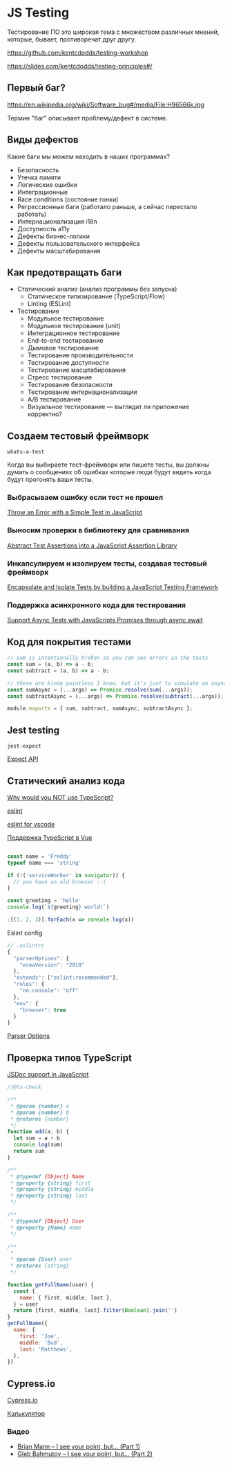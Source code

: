 # JS Testing

Тестирование ПО это широкая тема с множеством различных мнений, которые, бывает, противоречат друг другу.

https://github.com/kentcdodds/testing-workshop

https://slides.com/kentcdodds/testing-principles#/

## Первый баг?

https://en.wikipedia.org/wiki/Software_bug#/media/File:H96566k.jpg

Термин "баг" описывает проблему/дефект в системе.

## Виды дефектов

Какие баги мы можем находить в наших программах?

- Безопасность
- Утечка памяти
- Логические ошибки
- Интеграционные
- Race conditions (состояние гонки)
- Регрессионные баги (работало раньше, а сейчас перестало работать)
- Интернационализация i18n
- Доступность a11y
- Дефекты бизнес-логики
- Дефекты пользовательского интерфейса
- Дефекты масштабирования

## Как предотвращать баги

- Статический анализ (анализ программы без запуска)
  - Статическое типизирование (TypeScript/Flow)
  - Linting (ESLint)
- Тестирование
  - Модульное тестирование
  - Модульное тестирование (unit)
  - Интеграционное тестирование
  - End-to-end тестирование
  - Дымовое тестирование
  - Тестирование производительности
  - Тестирование доступности
  - Тестирование масштабирования
  - Стресс тестирование
  - Тестирование безопасности
  - Тестирование интернационализации
  - A/B тестирование
  - Визуальное тестирование — выглядит ли приложение корректно?

## Создаем тестовый фреймворк

`whats-a-test`

Когда вы выбираете тест-фреймворк или пишете тесты, вы должны думать о сообщениях об ошибках которые люди будут видеть когда будут прогонять ваши тесты.

### Выбрасываем ошибку если тест не прошел

[Throw an Error with a Simple Test in JavaScript](https://codesandbox.io/s/746xx42rrq?fontsize=14)

### Выносим проверки в библиотеку для сравнивания

[Abstract Test Assertions into a JavaScript Assertion Library](https://codesandbox.io/s/2vqo19w2xy?fontsize=14)

### Инкапсулируем и изолируем тесты, создавая тестовый фреймворк

[Encapsulate and Isolate Tests by building a JavaScript Testing Framework](https://codesandbox.io/s/qk3mv3pz8q?fontsize=14)

### Поддержка асинхронного кода для тестирования

[Support Async Tests with JavaScripts Promises through async await](https://codesandbox.io/s/ql1xz99w14?fontsize=14)

## Код для покрытия тестами

```javascript
// sum is intentionally broken so you can see errors in the tests
const sum = (a, b) => a - b;
const subtract = (a, b) => a - b;

// these are kinda pointless I know, but it's just to simulate an async function
const sumAsync = (...args) => Promise.resolve(sum(...args));
const subtractAsync = (...args) => Promise.resolve(subtract(...args));

module.exports = { sum, subtract, sumAsync, subtractAsync };
```

## Jest testing

`jest-expect`

[Expect API](https://jestjs.io/docs/en/expect)

## Статический анализ кода

[Why would you NOT use TypeScript?](http://jonathancreamer.com/why-would-you-not-use-typescript/)

[eslint](https://eslint.org)

[eslint for vscode](https://marketplace.visualstudio.com/items?itemName=dbaeumer.vscode-eslint)

[Поддержка TypeScript в Vue](https://ru.vuejs.org/v2/guide/typescript.html)

```javascript

const name = 'Freddy'
typeof name === 'string'

if (!('serviceWorker' in navigator)) {
  // you have an old browser :-(
}

const greeting = 'hello'
console.log(`${greeting} world!`)

;[(1, 2, 3)].forEach(x => console.log(x))
```

Eslint config

```javascript
// .eslintrc
{
  "parserOptions": {
    "ecmaVersion": "2018"
  },
  "extends": ["eslint:recommended"],
  "rules": {
    "no-console": "off"
  },
  "env": {
    "browser": true
  }
}
```

[Parser Options](https://eslint.org/docs/user-guide/configuring#specifying-parser-options)

## Проверка типов TypeScript

[JSDoc support in JavaScript](https://github.com/Microsoft/TypeScript/wiki/JSDoc-support-in-JavaScript)

```javascript
//@ts-check

/**
 * @param {number} a
 * @param {number} b
 * @returns {number}
 */
function add(a, b) {
  let sum = a + b
  console.log(sum)
  return sum
}

/**
 * @typedef {Object} Name
 * @property {string} first
 * @property {string} middle
 * @property {string} last
 */

/**
 * @typedef {Object} User
 * @property {Name} name
 */

/**
 *
 * @param {User} user
 * @returns {string}
 */

function getFullName(user) {
  const {
    name: { first, middle, last },
  } = user
  return [first, middle, last].filter(Boolean).join('')
}
getFullName({
  name: {
    first: 'Joe',
    middle: 'Bud',
    last: 'Matthews',
  },
})
```

## Cypress.io

[Cypress.io](https://www.cypress.io)

[Калькулятор](https://github.com/curtdp/vue-calculator)

### Видео

- [Brian Mann – I see your point, but… (Part 1)](https://www.youtube.com/watch?v=5XQOK0v_YRE)
- [Gleb Bahmutov – I see your point, but… (Part 2)](https://www.youtube.com/watch?v=5FnalKRjpZk)
